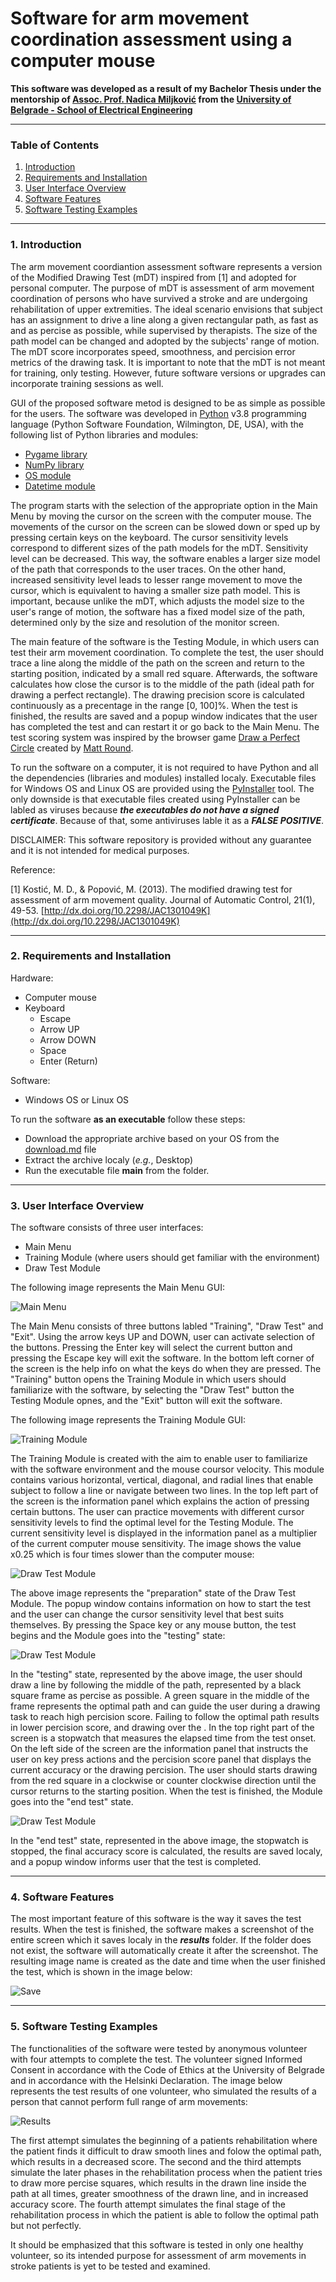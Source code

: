# Software for arm movement coordination assessment using a computer mouse
**This software was developed as a result of my Bachelor Thesis under the mentorship of [Assoc. Prof. Nadica Miljković](https://www.etf.bg.ac.rs/en/faculty/staff/nadica-miljkovic-4323) from the [University of Belgrade - School of Electrical Engineering](https://www.etf.bg.ac.rs/en)**
***
### Table of Contents
1. [Introduction](https://github.com/vladajankovic/Software-for-arm-movement-coordination-assessment-using-a-computer-mouse/blob/master/README.md#1-introduction)
2. [Requirements and Installation](https://github.com/vladajankovic/Software-for-arm-movement-coordination-assessment-using-a-computer-mouse/blob/master/README.md#2-requirements-and-installation)
3. [User Interface Overview](https://github.com/vladajankovic/Software-for-arm-movement-coordination-assessment-using-a-computer-mouse/blob/master/README.md#3-user-interface-overview)
4. [Software Features](https://github.com/vladajankovic/Software-for-arm-movement-coordination-assessment-using-a-computer-mouse/blob/master/README.md#4-software-features)
5. [Software Testing Examples](https://github.com/vladajankovic/Software-for-arm-movement-coordination-assessment-using-a-computer-mouse/blob/master/README.md#5-software-testing-examples)
***
### 1. Introduction
The arm movement coordiantion assessment software represents a version of the Modified Drawing Test (mDT) inspired from [1] and adopted for personal computer. The purpose of mDT is assessment of arm movement coordination of persons who have survived a stroke and are undergoing rehabilitation of upper extremities. The ideal scenario envisions that subject has an assignment to drive a line along a given rectangular path, as fast as and as percise as possible, while supervised by therapists. The size of the path model can be changed and adopted by the subjects' range of motion. The mDT score incorporates speed, smoothness, and percision error metrics of the drawing task. It is important to note that the mDT is not meant for training, only testing. However, future software versions or upgrades can incorporate training sessions as well.
 
GUI of the proposed software metod is designed to be as simple as possible for the users. The software was developed in [Python](https://www.python.org/) v3.8 programming language (Python Software Foundation, Wilmington, DE, USA), with the following list of Python libraries and modules:
+ [Pygame library](https://www.pygame.org/news)
+ [NumPy library](https://numpy.org/)
+ [OS module](https://docs.python.org/3/library/os.html)
+ [Datetime module](https://docs.python.org/3/library/datetime.html)

The program starts with the selection of the appropriate option in the Main Menu by moving the cursor on the screen with the computer mouse. The movements of the cursor on the screen can be slowed down or sped up by pressing certain keys on the keyboard. The cursor sensitivity levels correspond to different sizes of the path models for the mDT. Sensitivity level can be decreased. This way, the software enables a larger size model of the path that corresponds to the user traces. On the other hand, increased sensitivity level leads to lesser range movement to move the cursor, which is equivalent to having a smaller size path model. This is important, because unlike the mDT, which adjusts the model size to the user's range of motion, the software has a fixed model size of the path, determined only by the size and resolution of the monitor screen.

The main feature of the software is the Testing Module, in which users can test their arm movement coordination. To complete the test, the user should trace a line along the middle of the path on the screen and return to the starting position, indicated by a small red square. Afterwards, the software calculates how close the cursor is to the middle of the path (ideal path for drawing a perfect rectangle). The drawing precision score is calculated continuously as a precentage in the range [0, 100]%. When the test is finished, the results are saved and a popup window indicates that the user has completed the test and can restart it or go back to the Main Menu. The test scoring system was inspired by the browser game [Draw a Perfect Circle](https://neal.fun/perfect-circle/) created by [Matt Round](https://mattround.com/).
  
To run the software on a computer, it is not required to have Python and all the dependencies (libraries and modules) installed localy. Executable files for Windows OS and Linux OS are provided using the [PyInstaller](https://pyinstaller.org/en/stable/) tool. The only downside is that executable files created using PyInstaller can be labled as viruses because ***the executables do not have a signed certificate***. Because of that, some antiviruses lable it as a ***FALSE POSITIVE***.

DISCLAIMER: This software repository is provided without any guarantee and it is not intended for medical purposes.

Reference:

[1] Kostić, M. D., & Popović, M. (2013). The modified drawing test for assessment of arm movement quality. Journal of Automatic Control, 21(1), 49-53. [http://dx.doi.org/10.2298/JAC1301049K](http://dx.doi.org/10.2298/JAC1301049K)

***
### 2. Requirements and Installation
Hardware:
+ Computer mouse
+ Keyboard
  + Escape
  + Arrow UP
  + Arrow DOWN
  + Space
  + Enter (Return)
  
Software:
+ Windows OS or Linux OS
  
To run the software **as an executable** follow these steps:
+ Download the appropriate archive based on your OS from the [download.md](https://github.com/vladajankovic/Software-for-arm-movement-coordination-assessment-using-a-computer-mouse/blob/master/download.md) file
+ Extract the archive localy (*e.g.*, Desktop)
+ Run the executable file **main** from the folder.

***
### 3. User Interface Overview
The software consists of three user interfaces:
+ Main Menu
+ Training Module (where users should get familiar with the environment)
+ Draw Test Module
  
The following image represents the Main Menu GUI:
  
![Main Menu](https://github.com/vladajankovic/Software-for-arm-movement-coordination-assessment-using-a-computer-mouse/blob/master/GUI%20images/1.png)
  
The Main Menu consists of three buttons labled "Training", "Draw Test" and "Exit". Using the arrow keys UP and DOWN, user can activate selection of the buttons. Pressing the Enter key will select the current button and pressing the Escape key will exit the software. In the bottom left corner of the screen is the help info on what the keys do when they are pressed. The "Training" button opens the Training Module in which users should familiarize with the software, by selecting the "Draw Test" button the Testing Module opnes, and the "Exit" button will exit the software.

The following image represents the Training Module GUI:

![Training Module](https://github.com/vladajankovic/Software-for-arm-movement-coordination-assessment-using-a-computer-mouse/blob/master/GUI%20images/2.png)

The Training Module is created with the aim to enable user to familiarize with the software environment and the mouse coursor velocity. This module contains various horizontal, vertical, diagonal, and radial lines that enable subject to follow a line or navigate between two lines. In the top left part of the screen is the information panel which explains the action of pressing certain buttons. The user can practice movements with different cursor sensitivity levels to find the optimal level for the Testing Module. The current sensitivity level is displayed in the information panel as a multiplier of the current computer mouse sensitivity. The image shows the value x0.25 which is four times slower than the computer mouse:

![Draw Test Module](https://github.com/vladajankovic/Software-for-arm-movement-coordination-assessment-using-a-computer-mouse/blob/master/GUI%20images/3.png)

The above image represents the "preparation" state of the Draw Test Module. The popup window contains information on how to start the test and the user can change the cursor sensitivity level that best suits themselves. By pressing the Space key or any mouse button, the test begins and the Module goes into the "testing" state:

![Draw Test Module](https://github.com/vladajankovic/Software-for-arm-movement-coordination-assessment-using-a-computer-mouse/blob/master/GUI%20images/4.png)

In the "testing" state, represented by the above image, the user should draw a line by following the middle of the path, represented by a black square frame as percise as possible. A green square in the middle of the frame represents the optimal path and can guide the user during a drawing task to reach high percision score. Failing to follow the optimal path results in lower percision score, and drawing over the . In the top right part of the screen is a stopwatch that measures the elapsed time from the test onset. On the left side of the screen are the information panel that instructs the user on key press actions and the percision score panel that displays the current accuracy or the drawing percision. The user should starts drawing from the red square in a clockwise or counter clockwise direction until the cursor returns to the starting position. When the test is finished, the Module goes into the "end test" state.
  
![Draw Test Module](https://github.com/vladajankovic/Software-for-arm-movement-coordination-assessment-using-a-computer-mouse/blob/master/GUI%20images/5.png)

In the "end test" state, represented in the above image, the stopwatch is stopped, the final accuracy score is calculated, the results are saved localy, and a popup window informs user that the test is completed.
***
### 4. Software Features
The most important feature of this software is the way it saves the test results. When the test is finished, the software makes a screenshot of the entire screen which it saves localy in the ***results*** folder. If the folder does not exist, the software will automatically create it after the screenshot. The resulting image name is created as the date and time when the user finished the test, which is shown in the image below:

![Save](https://github.com/vladajankovic/Software-for-arm-movement-coordination-assessment-using-a-computer-mouse/blob/master/GUI%20images/6.PNG)
***
### 5. Software Testing Examples
The functionalities of the software were tested by anonymous volunteer with four attempts to complete the test. The volunteer signed Informed Consent in accordance with the Code of Ethics at the University of Belgrade and in accordance with the Helsinki Declaration. The image below represents the test results of one volunteer, who simulated the results of a person that cannot perform full range of arm movements:

![Results](https://github.com/vladajankovic/Software-for-arm-movement-coordination-assessment-using-a-computer-mouse/blob/master/GUI%20images/7.png)

The first attempt simulates the beginning of a patients rehabilitation where the patient finds it difficult to draw smooth lines and folow the optimal path, which results in a decreased score. The second and the third attempts simulate the later phases in the rehabilitation process when the patient tries to draw more percise squares, which results in the drawn line inside the path at all times, greater smoothness of the drawn line, and in increased accuracy score. The fourth attempt simulates the final stage of the rehabilitation process in which the patient is able to follow the optimal path but not perfectly.

It should be emphasized that this software is tested in only one healthy volunteer, so its intended purpose for assessment of arm movements in stroke patients is yet to be tested and examined.
